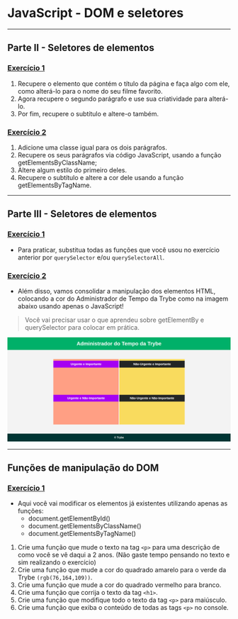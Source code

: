 # JavaScript - DOM e seletores

---

## Parte II - Seletores de elementos

### [Exercício 1](./exercise_1/)

1. Recupere o elemento que contém o título da página e faça algo com ele, como alterá-lo para o nome do seu filme favorito.
2. Agora recupere o segundo parágrafo e use sua criatividade para alterá-lo.
3. Por fim, recupere o subtítulo e altere-o também.

### [Exercício 2](./exercise_2/)

1. Adicione uma classe igual para os dois parágrafos.
2. Recupere os seus parágrafos via código JavaScript, usando a função getElementsByClassName;
3. Altere algum estilo do primeiro deles.
4. Recupere o subtítulo e altere a cor dele usando a função getElementsByTagName.

---

## Parte III - Seletores de elementos

### [Exercício 1](./exercise_3/)

-   Para praticar, substitua todas as funções que você usou no exercício anterior por `querySelector` e/ou `querySelectorAll`.

### [Exercício 2](./exercise_4/)

-   Além disso, vamos consolidar a manipulação dos elementos HTML, colocando a cor do Administrador de Tempo da Trybe como na imagem abaixo usando apenas o JavaScript!

> Você vai precisar usar o que aprendeu sobre getElementBy e querySelector para colocar em prática.

![template-example](./exercise_4/template.webp)

---

## Funções de manipulação do DOM

### [Exercício 1](./exercise_5/)

-   Aqui você vai modificar os elementos já existentes utilizando apenas as funções:
    -   document.getElementById()
    -   document.getElementsByClassName()
    -   document.getElementsByTagName()

1. Crie uma função que mude o texto na tag `<p>` para uma descrição de como você se vê daqui a 2 anos. (Não gaste tempo pensando no texto e sim realizando o exercício)
2. Crie uma função que mude a cor do quadrado amarelo para o verde da Trybe `(rgb(76,164,109))`.
3. Crie uma função que mude a cor do quadrado vermelho para branco.
4. Crie uma função que corrija o texto da tag `<h1>`.
5. Crie uma função que modifique todo o texto da tag `<p>` para maiúsculo.
6. Crie uma função que exiba o conteúdo de todas as tags `<p>` no console.
